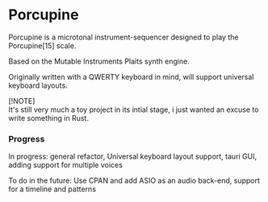 # Porcupine

Porcupine is a microtonal instrument-sequencer designed to play the Porcupine[15] scale.

Based on the Mutable Instruments Plaits synth engine.

Originally written with a QWERTY keyboard in mind, will support universal keyboard layouts.

[!NOTE]  
It's still very much a toy project in its intial stage, i just wanted an excuse to write something in Rust.

### Progress

In progress: general refactor, Universal keyboard layout support, tauri GUI, adding support for multiple voices

To do in the future: Use CPAN and add ASIO as an audio back-end, support for a timeline and patterns
